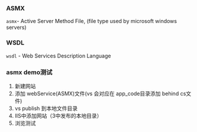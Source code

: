 
### ASMX

`asmx`- Active Server Method File, (file type used by microsoft windows servers)

### WSDL

`wsdl` - Web Services Description Language

### asmx demo测试

1. 新建网站
2. 添加 webService(ASMX)文件(vs 会对应在 app_code目录添加 behind cs文件)
3. vs publish 到本地文件目录
4. IIS中添加网站（3中发布的本地目录）
5. 浏览测试

